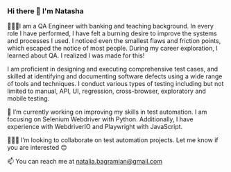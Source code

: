 ### Hi there 👋 I'm Natasha 

👩🏻‍💻I am a QA Engineer with banking and teaching background. In every role I have performed, I have felt a burning desire to improve the systems and processes I used. I noticed even the smallest flaws and friction points, which escaped the notice of most people. During my career exploration, I learned about QA. I realized I was made for this! 

I am proficient in designing and executing comprehensive test cases, and skilled at identifying and documenting software defects using a wide range of tools and techniques. I conduct various types of testing including but not limited to manual, API, UI, regression, cross-browser, exploratory and mobile testing. 

🔭 I’m currently working on improving my skills in test automation. I am focusing on Selenium Webdriver with Python. Additionally, I have experience with WebdriverIO and Playwright with JavaScript. 

🕵🏻‍♀️ I’m looking to collaborate on test automation projects. Let me know if you are interested 😊

📫 You can reach me at natalia.bagramian@gmail.com 


<!--
**natashabag/natashabag** is a ✨ _special_ ✨ repository because its `README.md` (this file) appears on your GitHub profile.


- 🔭 I’m currently working on ...
- 🌱 I’m currently learning ...
- 🤔 I’m looking for help with ...
- 💬 Ask me about ...
- 📫 How to reach me: ...
- 😄 Pronouns: ...
- ⚡ Fun fact: ...
-->
